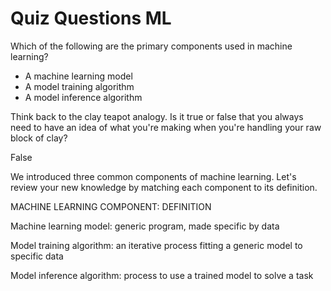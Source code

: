 # Quiz Questions ML

Which of the following are the primary components used in machine learning?

* A machine learning model
* A model training algorithm
* A model inference algorithm

Think back to the clay teapot analogy. Is it true or false that you always need to have an idea of what you're making when you're handling your raw block of clay?

False

We introduced three common components of machine learning. Let's review your new knowledge by matching each component to its definition.

MACHINE LEARNING COMPONENT: DEFINITION

Machine learning model: generic program, made specific by data

Model training algorithm: an iterative process fitting a generic model to specific data

Model inference algorithm: process to use a trained model to solve a task
